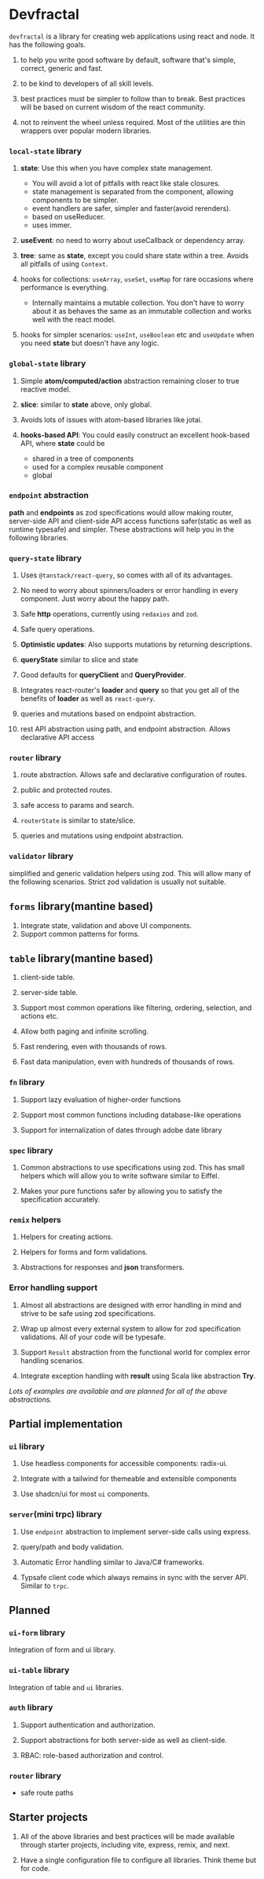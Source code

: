 # Devfractal

`devfractal` is a library for creating web applications using react and node. It
has the following goals.

1. to help you write good software by default, software that's simple, correct,
   generic and fast.

2. to be kind to developers of all skill levels.

3. best practices must be simpler to follow than to break. Best practices will
   be based on current wisdom of the react community.

4. not to reinvent the wheel unless required. Most of the utilities are thin
   wrappers over popular modern libraries.

### `local-state` library

1.  **state**: Use this when you have complex state management.

    - You will avoid a lot of pitfalls with react like stale closures.
    - state management is separated from the component, allowing components to
      be simpler.
    - event handlers are safer, simpler and faster(avoid rerenders).
    - based on useReducer.
    - uses immer.

2.  **useEvent**: no need to worry about useCallback or dependency array.

3.  **tree**: same as **state**, except you could share state within a tree.
    Avoids all pitfalls of using `Context`.

4.  hooks for collections: `useArray`, `useSet`, `useMap` for rare occasions
    where performance is everything.

    - Internally maintains a mutable collection. You don't have to worry about
      it as behaves the same as an immutable collection and works well with the
      react model.

5.  hooks for simpler scenarios: `useInt`, `useBoolean` etc and `useUpdate` when
    you need **state** but doesn't have any logic.

### `global-state` library

1.  Simple **atom/computed/action** abstraction remaining closer to true
    reactive model.

2.  **slice**: similar to **state** above, only global.

3.  Avoids lots of issues with atom-based libraries like jotai.

4.  **hooks-based API**: You could easily construct an excellent hook-based API,
    where **state** could be
    - shared in a tree of components
    - used for a complex reusable component
    - global

### `endpoint` abstraction

**path** and **endpoints** as zod specifications would allow making router,
server-side API and client-side API access functions safer(static as well as
runtime typesafe) and simpler. These abstractions will help you in the following
libraries.

### `query-state` library

1. Uses `@tanstack/react-query`, so comes with all of its advantages.

2. No need to worry about spinners/loaders or error handling in every component.
   Just worry about the happy path.

3. Safe **http** operations, currently using `redaxios` and `zod`.

4. Safe query operations.

5. **Optimistic updates**: Also supports mutations by returning descriptions.

6. **queryState** similar to slice and state

7. Good defaults for **queryClient** and **QueryProvider**.

8. Integrates react-router's **loader** and **query** so that you get all of the
   benefits of **loader** as well as `react-query`.

9. queries and mutations based on endpoint abstraction.

10. rest API abstraction using path, and endpoint abstraction. Allows
    declarative API access

### `router` library

1. route abstraction. Allows safe and declarative configuration of routes.

2. public and protected routes.

3. safe access to params and search.

4. `routerState` is similar to state/slice.

5. queries and mutations using endpoint abstraction.

### `validator` library

simplified and generic validation helpers using zod. This will allow many of the
following scenarios. Strict zod validation is usually not suitable.

## `forms` library(mantine based)

1. Integrate state, validation and above UI components.
2. Support common patterns for forms.

## `table` library(mantine based)

1. client-side table.

2. server-side table.

3. Support most common operations like filtering, ordering, selection, and
   actions etc.

4. Allow both paging and infinite scrolling.

5. Fast rendering, even with thousands of rows.

6. Fast data manipulation, even with hundreds of thousands of rows.

### `fn` library

1. Support lazy evaluation of higher-order functions

2. Support most common functions including database-like operations

3. Support for internalization of dates through adobe date library

### `spec` library

1. Common abstractions to use specifications using zod. This has small helpers
   which will allow you to write software similar to Eiffel.

2. Makes your pure functions safer by allowing you to satisfy the specification
   accurately.

### `remix` helpers

1. Helpers for creating actions.

2. Helpers for forms and form validations.

3. Abstractions for responses and **json** transformers.

### Error handling support

1. Almost all abstractions are designed with error handling in mind and strive
   to be safe using zod specifications.

2. Wrap up almost every external system to allow for zod specification
   validations. All of your code will be typesafe.

3. Support `Result` abstraction from the functional world for complex error
   handling scenarios.

4. Integrate exception handling with **result** using Scala like abstraction
   **Try**.

_Lots of examples are available and are planned for all of the above
abstractions._

## Partial implementation

### `ui` library

1. Use headless components for accessible components: radix-ui.

2. Integrate with a tailwind for themeable and extensible components

3. Use shadcn/ui for most `ui` components.

### `server`(mini trpc) library

1. Use `endpoint` abstraction to implement server-side calls using express.

2. query/path and body validation.

3. Automatic Error handling similar to Java/C# frameworks.

4. Typsafe client code which always remains in sync with the server API. Similar
   to `trpc`.

## Planned

### `ui-form` library

Integration of form and ui library.

### `ui-table` library

Integration of table and `ui` libraries.

### `auth` library

1. Support authentication and authorization.

2. Support abstractions for both server-side as well as client-side.

3. RBAC: role-based authorization and control.

### `router` library

- safe route paths

## Starter projects

1. All of the above libraries and best practices will be made available through
   starter projects, including vite, express, remix, and next.

2. Have a single configuration file to configure all libraries. Think theme but
   for code.
